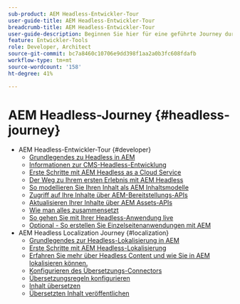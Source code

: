 ```yaml
---
sub-product: AEM Headless-Entwickler-Tour
user-guide-title: AEM Headless-Entwickler-Tour
breadcrumb-title: AEM Headless-Entwickler-Tour
user-guide-description: Beginnen Sie hier für eine geführte Journey durch die leistungsstarken und flexiblen Headless-Funktionen von AEM, deren Funktionen und wie Sie sie in Ihrem Projekt nutzen können.
feature: Entwickler-Tools
role: Developer, Architect
source-git-commit: bc7a8460c10706e9dd398f1aa2a0b3fc608fdafb
workflow-type: tm+mt
source-wordcount: '158'
ht-degree: 41%

---
```



# AEM Headless-Journey {#headless-journey}

+ AEM Headless-Entwickler-Tour {#developer}
   + [Grundlegendes zu Headless in AEM](developer/overview.md)
   + [Informationen zur CMS-Headless-Entwicklung](developer/learn-about.md)
   + [Erste Schritte mit AEM Headless as a Cloud Service](developer/getting-started.md)
   + [Der Weg zu Ihrem ersten Erlebnis mit AEM Headless](developer/path-to-first-experience.md)
   + [So modellieren Sie Ihren Inhalt als AEM Inhaltsmodelle](developer/model-your-content.md)
   + [Zugriff auf Ihre Inhalte über AEM-Bereitstellungs-APIs](developer/access-your-content.md)
   + [Aktualisieren Ihrer Inhalte über AEM Assets-APIs](developer/update-your-content.md)
   + [Wie man alles zusammensetzt](developer/put-it-all-together.md)
   + [So gehen Sie mit Ihrer Headless-Anwendung live](developer/go-live.md)
   + [Optional - So erstellen Sie Einzelseitenanwendungen mit AEM](developer/create-spa.md)
+ AEM Headless Localization Journey {#localization}
   + [Grundlegendes zur Headless-Lokalisierung in AEM](localization/overview.md)
   + [Erste Schritte mit AEM Headless-Lokalisierung](localization/getting-started.md)
   + [Erfahren Sie mehr über Headless Content und wie Sie in AEM lokalisieren können.](localization/learn-about.md)
   + [Konfigurieren des Übersetzungs-Connectors](localization/configure-connector.md)
   + [Übersetzungsregeln konfigurieren](localization/translation-rules.md)
   + [Inhalt übersetzen](localization/translate-content.md)
   + [Übersetzten Inhalt veröffentlichen](localization/publish-content.md)
